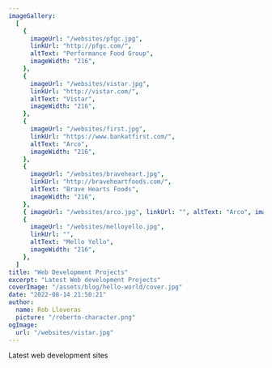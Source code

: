 ```yaml
---
imageGallery:
  [
    {
      imageUrl: "/websites/pfgc.jpg",
      linkUrl: "http://pfgc.com/",
      altText: "Performance Food Group",
      imageWidth: "216",
    },
    {
      imageUrl: "/websites/vistar.jpg",
      linkUrl: "http://vistar.com/",
      altText: "Vistar",
      imageWidth: "216",
    },
    {
      imageUrl: "/websites/first.jpg",
      linkUrl: "https://www.bankatfirst.com/",
      altText: "Arco",
      imageWidth: "216",
    },
    {
      imageUrl: "/websites/braveheart.jpg",
      linkUrl: "http://braveheartfoods.com/",
      altText: "Brave Hearts Foods",
      imageWidth: "216",
    },
    { imageUrl: "/websites/arco.jpg", linkUrl: "", altText: "Arco", imageWidth: "216" },
    {
      imageUrl: "/websites/melloyello.jpg",
      linkUrl: "",
      altText: "Mello Yello",
      imageWidth: "216",
    },
  ]
title: "Web Development Projects"
excerpt: "Latest Web development Projects"
coverImage: "/assets/blog/hello-world/cover.jpg"
date: "2022-08-14 21:50:21"
author:
  name: Rob Lloveras
  picture: "/roberto-character.png"
ogImage:
  url: "/websites/vistar.jpg"
---
```


Latest web development sites
